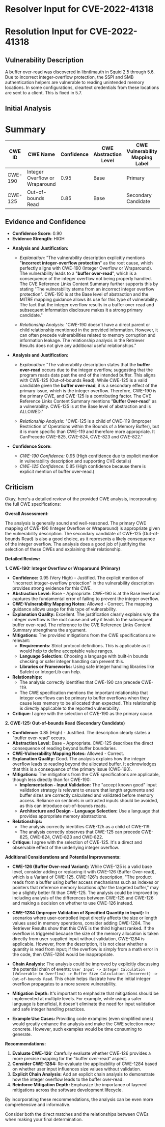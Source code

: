 # Resolver Input for CVE-2022-41318

# Resolution Input for CVE-2022-41318

## Vulnerability Description
A buffer over-read was discovered in libntlmauth in Squid 2.5 through 5.6. Due to incorrect integer-overflow protection, the SSPI and SMB authentication helpers are vulnerable to reading unintended memory locations. In some configurations, cleartext credentials from these locations are sent to a client. This is fixed in 5.7.

## Initial Analysis
# Summary
| CWE ID | CWE Name | Confidence | CWE Abstraction Level | CWE Vulnerability Mapping Label | CWE-Vulnerability Mapping Notes |
|---|---|---|---|---|---|
| CWE-190 | Integer Overflow or Wraparound | 0.95 | Base | Primary | Allowed |
| CWE-125 | Out-of-bounds Read | 0.85 | Base | Secondary Candidate | Allowed |

## Evidence and Confidence

*   **Confidence Score:** 0.90
*   **Evidence Strength:** HIGH

- **Analysis and Justification:**  
  - *Explanation:* "The vulnerability description explicitly mentions "**incorrect integer-overflow protection**" as the root cause, which perfectly aligns with CWE-190 (Integer Overflow or Wraparound). The vulnerability leads to a "**buffer over-read**", which is a consequence of the integer overflow not being properly handled. The CVE Reference Links Content Summary further supports this by stating "The vulnerability stems from an incorrect integer overflow protection". CWE-190 is at the Base level of abstraction and the MITRE mapping guidance allows its use for this type of vulnerability. The fact that the integer overflow results in a buffer over-read and subsequent information disclosure makes it a strong primary candidate."
  
  - *Relationship Analysis:* "CWE-190 doesn't have a direct parent or child relationship mentioned in the provided information. However, it can often precede vulnerabilities related to memory corruption and information leakage. The relationship analysis in the Retriever Results does not give any additional useful relationships."

- **Analysis and Justification:**  
  - *Explanation:* "The vulnerability description states that the **buffer over-read** occurs due to the integer overflow, suggesting that the program reads data past the end of the intended buffer. This aligns with CWE-125 (Out-of-bounds Read). While CWE-125 is a valid candidate given the **buffer over-read**, it is a secondary effect of the primary issue, which is the integer overflow. Therefore, CWE-190 is the primary CWE, and CWE-125 is a contributing factor. The CVE Reference Links Content Summary mentions "**Buffer Over-read**" as a vulnerability. CWE-125 is at the Base level of abstraction and is ALLOWED."
  
  - *Relationship Analysis:* "CWE-125 is a child of CWE-119 (Improper Restriction of Operations within the Bounds of a Memory Buffer), but it is more specific than CWE-119 and therefore more appropriate. It CanPrecede CWE-825, CWE-824, CWE-823 and CWE-822."

- **Confidence Score:**  
  - *CWE-190 Confidence:* 0.95 (High confidence due to explicit mention in vulnerability description and supporting CVE details)
  - *CWE-125 Confidence:* 0.85 (High confidence because there is explicit mention of buffer over-read.)

## Criticism
Okay, here's a detailed review of the provided CWE analysis, incorporating the full CWE specifications:

**Overall Assessment:**

The analysis is generally sound and well-reasoned. The primary CWE mapping of CWE-190 (Integer Overflow or Wraparound) is appropriate given the vulnerability description. The secondary candidate of CWE-125 (Out-of-bounds Read) is also a good choice, as it represents a likely consequence of the integer overflow. The analysis does a good job of justifying the selection of these CWEs and explaining their relationship.

**Detailed Review:**

**1. CWE-190: Integer Overflow or Wraparound (Primary)**

*   **Confidence:** 0.95 (Very High) - Justified. The explicit mention of "incorrect integer-overflow protection" in the vulnerability description provides strong evidence for this CWE.
*   **Abstraction Level:** Base - Appropriate. CWE-190 is at the Base level and captures the fundamental error of failing to prevent the integer overflow.
*   **CWE-Vulnerability Mapping Notes:** Allowed - Correct. The mapping guidance allows usage for this type of vulnerability.
*   **Explanation Quality:** Excellent. The justification clearly explains why the integer overflow is the root cause and why it leads to the subsequent buffer over-read.  The reference to the CVE Reference Links Content Summary strengthens the argument.
*   **Mitigations:** The provided mitigations from the CWE specifications are relevant:
    *   **Requirements:** Strict protocol definitions. This is applicable as it would help to define acceptable value ranges.
    *   **Language Selection:** Choosing a language with built-in bounds checking or safer integer handling can prevent this.
    *   **Libraries or Frameworks:** Using safe integer handling libraries like SafeInt or IntegerLib can help.
*   **Relationships:**
    *   The analysis correctly identifies that CWE-190 can precede CWE-119.
    *   The CWE specification mentions the important relationship that integer overflows can be primary to buffer overflows when they cause less memory to be allocated than expected. This relationship is directly applicable to the reported vulnerability.
*   **Critique:** I agree with the selection of CWE-190 as the primary cause.

**2. CWE-125: Out-of-bounds Read (Secondary Candidate)**

*   **Confidence:** 0.85 (High) - Justified. The description clearly states a "buffer over-read" occurs.
*   **Abstraction Level:** Base - Appropriate.  CWE-125 describes the direct consequence of reading beyond buffer boundaries.
*   **CWE-Vulnerability Mapping Notes:** Allowed - Correct.
*   **Explanation Quality:** Good. The analysis explains how the integer overflow leads to reading beyond the allocated buffer.  It acknowledges that this is a consequence of the primary issue (CWE-190).
*   **Mitigations:** The mitigations from the CWE specifications are applicable, though less directly than for CWE-190:
    *   **Implementation - Input Validation:**  The "accept known good" input validation strategy is relevant to ensure that length arguments and buffer sizes are correctly calculated and validated before memory access. Reliance on sentinels in untrusted inputs should be avoided, as this can introduce out-of-bounds reads.
    *   **Architecture and Design - Language Selection:** Use a language that provides appropriate memory abstractions.
*   **Relationships:**
    *   The analysis correctly identifies CWE-125 as a child of CWE-119.
    *   The analysis correctly observes that CWE-125 can precede CWE-825, CWE-824, CWE-823 and CWE-822.
*   **Critique:**  I agree with the selection of CWE-125. It's a direct and observable effect of the underlying integer overflow.

**Additional Considerations and Potential Improvements:**

*   **CWE-126 (Buffer Over-read Variant):**  While CWE-125 is a valid base level, consider adding or replacing it with CWE-126 (Buffer Over-read), which is a Variant of CWE-125.  CWE-126's description, "The product reads from a buffer using buffer access mechanisms such as indexes or pointers that reference memory locations *after* the targeted buffer," may be a slightly better fit than CWE-125. The analysis could be improved by including analysis of the differences between CWE-125 and CWE-126 and making a decision on whether to use CWE-126 instead.

*   **CWE-1284 (Improper Validation of Specified Quantity in Input):** In scenarios where user-controlled input directly affects the size or length values used in memory operations, consider adding CWE-1284. The Retriever Results show that this CWE is the third highest ranked. If the overflow is triggered because the size of the memory allocation is taken directly from user-supplied input without validation, CWE-1284 is applicable.  However, from the description, it is not clear whether a quantity is read from input; if the overflow is simply from a math error in the code, then CWE-1284 would be inappropriate.

*   **Chain Analysis:** The analysis could be improved by explicitly discussing the potential chain of events:  `User Input -> Integer Calculation (Vulnerable to Overflow) -> Buffer Size Calculation (Incorrect) -> Out-of-bounds Read`. This chain helps illustrate how the initial integer overflow propagates to a more severe vulnerability.

*   **Mitigation Depth:** It's important to emphasize that mitigations should be implemented at multiple levels. For example, while using a safer language is beneficial, it doesn't eliminate the need for input validation and safe integer handling practices.

*   **Example Use Cases:** Providing code examples (even simplified ones) would greatly enhance the analysis and make the CWE selection more concrete. However, such examples would be time consuming to generate.

**Recommendations:**

1.  **Evaluate CWE-126:** Carefully evaluate whether CWE-126 provides a more precise mapping for the "buffer over-read" aspect.
2.  **Consider CWE-1284:** Re-evaluate the applicability of CWE-1284 based on whether user input influences size values without validation.
3.  **Explicit Chain Analysis:** Add an explicit chain analysis to demonstrate how the integer overflow leads to the buffer over-read.
4.  **Reinforce Mitigation Depth:** Emphasize the importance of layered mitigations across the software development lifecycle.

By incorporating these recommendations, the analysis can be even more comprehensive and informative.

Consider both the direct matches and the relationships between CWEs
when making your final determination.
        